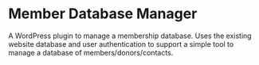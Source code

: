 # Member Database Manager

A WordPress plugin to manage a membership database. Uses the existing website database and user authentication to support a simple tool to manage a database of members/donors/contacts.


